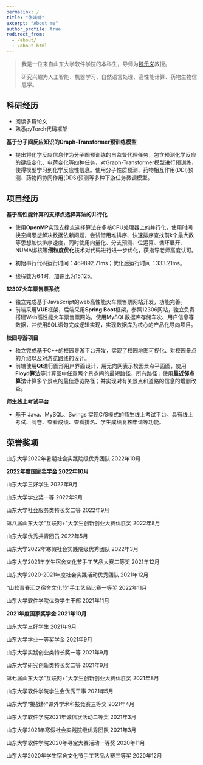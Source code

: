 ```yaml
---
permalink: /
title: "张靖婕"
excerpt: "About me"
author_profile: true
redirect_from: 
  - /about/
  - /about.html
---
```


> 我是一位来自山东大学软件学院的本科生，导师为[魏乐义](https://faculty.sdu.edu.cn/weileyi/zh_CN/index.htm)教授。
>
> 研究兴趣为人工智能、机器学习、自然语言处理、高性能计算、药物生物信息学。

## 科研经历

- 阅读多篇论文
- 熟悉pyTorch代码框架


**基于分子间反应知识的Graph-Transformer预训练模型**
- 提出将化学反应信息作为分子图预训练的自监督代理任务，包含预测化学反应的键级变化、电荷变化等四种任务，对Graph-Transformer模型进行预训练，使得模型学习到化学反应性信息。使用分子性质预测、药物相互作用(DDI)预测、药物间协同作用(DDS)预测等多种下游任务微调模型。

## 项目经历

**基于高性能计算的支撑点选择算法的并行化** 

- <span style='font-size:14px'>使用**OpenMP**实现支撑点选择算法在多核CPU处理器上的并行化，使用时间换空间思想解决数据依赖问题，尝试借用堆排序、快速排序查找前k个最大数等思想加快排序速度，同时使用向量化、分支预测、位运算、循环展开、NUMA绑核等**细粒度优化**技术对代码进行进一步优化，获指导老师高度认可。</span>

- <span style='font-size:14px'>初始串行代码运行时间：469892.71ms；优化后运行时间：333.21ms。</span>

- <span style='font-size:14px'>线程数为64时，加速比为15.125。</span>

**12307火车票售票系统** 

- <span style='font-size:14px'>独立完成基于JavaScript的web高性能火车票售票网站开发，功能完善。</span>
- <span style='font-size:14px'>前端采⽤**VUE**框架，后端采⽤**Spring Boot**框架，参照12306网站，独立负责搭建Web高性能火车票售票网站，使用MySQL数据库存储车次、用户信息等数据，并使用SQL语句完成逻辑实现，实现数据库为核心的产品化导向项目。</span>

**校园导游项目** 

- <span style='font-size:14px'>独立完成基于C++的校园导游平台开发，实现了校园地图可视化、对校园景点的介绍以及对游览路线的设计。</span>
- <span style='font-size:14px'>前端使用**Qt**进行图形用户界面设计，用无向网表示校园景点平面图，使用**Floyd算法**等计算图中任意两个景点间的最短路径、所有路径；使用**最近邻点算法**计算多个景点的最佳游览路径；并实现对有关景点和道路的信息的增删改查。</span>

**师生线上考试平台**

- <span style='font-size:14px'>基于 Java、MySQL、Swings 实现C/S模式的师生线上考试平台。具有线上考试、阅卷、查看成绩、查看排名、学生成绩复核申请等功能。</span>

## 荣誉奖项

<span style='font-size:14px'>山东大学2022年暑期社会实践院级优秀团队  2022年10月</span>

<span style='font-size:14px'>**2022年度国家奖学金  2022年10月**</span>

<span style='font-size:14px'>山东大学三好学生  2022年9月</span>

<span style='font-size:14px'>山东大学学业奖一等  2022年9月</span>

<span style='font-size:14px'>山东大学社会服务类特长奖二等  2022年9月</span>

<span style='font-size:14px'>第八届山东大学“互联网+”大学生创新创业大赛优胜奖  2022年8月</span>

<span style='font-size:14px'>山东大学优秀共青团员  2022年5月</span>

<span style='font-size:14px'>山东大学2022年寒假社会实践院级优秀团队  2022年3月</span>

<span style='font-size:14px'>山东大学2021年学生宿舍文化节手工艺品大赛二等奖  2021年12月</span>

<span style='font-size:14px'>山东大学2020-2021年度社会实践活动优秀团队  2021年12月</span>

<span style='font-size:14px'>“山软青春汇之宿舍文化节”手工艺品比赛一等奖  2022年11月</span>

<span style='font-size:14px'>山东大学软件学院优秀学生干部  2021年11月</span>

<span style='font-size:14px'>**2021年度国家奖学金  2021年10月**</span>

<span style='font-size:14px'>山东大学三好学生  2021年9月</span>

<span style='font-size:14px'>山东大学学业一等奖学金  2021年9月</span>

<span style='font-size:14px'>山东大学实践创业类特长奖一等  2021年9月</span>

<span style='font-size:14px'>山东大学研究创新类特长奖二等  2021年9月</span>

<span style='font-size:14px'>第七届山东大学“互联网+”大学生创新创业大赛优胜奖  2021年8月</span>

<span style='font-size:14px'>山东大学软件学院学生会优秀干事  2021年5月</span>

<span style='font-size:14px'>山东大学“挑战杯”课外学术科技竞赛三等奖  2021年4月</span>

<span style='font-size:14px'>山东大学软件学院2021年诚信状活动二等奖  2021年3月</span>

<span style='font-size:14px'>山东大学2021年寒假社会实践院级优秀团队  2021年3月</span>

<span style='font-size:14px'>山东大学软件学院2020年寻宝大赛活动一等奖  2020年11月</span>

<span style='font-size:14px'>山东大学2020年学生宿舍文化节手工艺品大赛三等奖  2020年12月</span>

